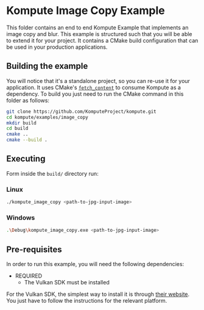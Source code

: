 # Kompute Image Copy Example

This folder contains an end to end Kompute Example that implements an image copy and blur.
This example is structured such that you will be able to extend it for your project.
It contains a CMake build configuration that can be used in your production applications.

## Building the example

You will notice that it's a standalone project, so you can re-use it for your application.
It uses CMake's [`fetch_content`](https://cmake.org/cmake/help/latest/module/FetchContent.html) to consume Kompute as a dependency.
To build you just need to run the CMake command in this folder as follows:

```bash
git clone https://github.com/KomputeProject/kompute.git
cd kompute/examples/image_copy
mkdir build
cd build
cmake ..
cmake --build .
```

## Executing

Form inside the `build/` directory run:

### Linux

```bash
./kompute_image_copy <path-to-jpg-input-image>
```

### Windows

```bash
.\Debug\kompute_image_copy.exe <path-to-jpg-input-image>
```

## Pre-requisites

In order to run this example, you will need the following dependencies:

* REQUIRED
    + The Vulkan SDK must be installed

For the Vulkan SDK, the simplest way to install it is through [their website](https://vulkan.lunarg.com/sdk/home). You just have to follow the instructions for the relevant platform.
